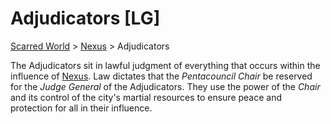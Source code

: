# Adjudicators [LG]
[Scarred World](.\scarred-world.md) > [Nexus](.\city.md) > Adjudicators

The Adjudicators sit in lawful judgment of everything that occurs within the influence of [Nexus](.\city.md). Law dictates that the *Pentacouncil Chair* be reserved for the *Judge General* of the Adjudicators. They use the power of the *Chair* and its control of the city's martial resources to ensure peace and protection for all in their influence.
